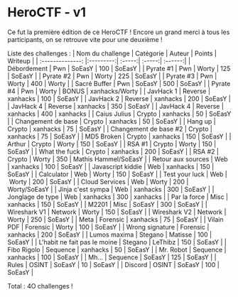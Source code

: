 # HeroCTF - v1

Ce fut la première édition de ce HeroCTF !
Encore un grand merci à tous les participants, on se retrouve vite pour une deuxième !

Liste des challenges :
| Nom du challenge | Catégorie | Auteur | Points | Writeup |
| :--------------: |:---------:| :-----:| :-----:| :------:|
| Débordement | Pwn | SoEasY | 100 | SoEasY |
| Pyrate #1 | Pwn | Worty | 125 | SoEasY |
| Pyrate #2 | Pwn | Worty | 225 | SoEasY |
| Pyrate #3 | Pwn | Worty | 400 | Worty |
| Sacré Buffer | Pwn | SoEasY | 500 | SoEasY |
| Pyrate #4 | Pwn | Worty | BONUS | xanhacks/Worty |
| JavHack 1 | Reverse | xanhacks | 100 | SoEasY |
| JavHack 2 | Reverse | xanhacks | 200 | SoEasY |
| JavHack 4 | Reverse | xanhacks | 350 | SoEasY |
| JavHack 4 | Reverse | xanhacks | 400 | xanhacks |
| Caius Julius | Crypto | xanhacks | 50 | SoEasY |
| Changement de base | Crypto | xanhacks | 50 | SoEasY |
| Hang up | Crypto | xanhacks | 75 | SoEasY |
| Changement de base #2 | Crypto | xanhacks | 75 | SoEasY |
| MD5 Broken | Crypto | xanhacks | 150 | SoEasY |
| Arthur | Crypto | Worty | 150 | SoEasY |
| RSA #1 | Crypto | Worty | 150 | SoEasY |
| What the fuck | Crypto | xanhacks | 200 | SoEasY |
| RSA #2 | Crypto | Worty | 350 | Mathis Hammel/SoEasY |
| Retour aux sources | Web | xanhacks | 100 | SoEasY |
| Javascript kiddie | Web | xanhacks | 150 | SoEasY |
| Calculator | Web | Worty | 150 | SoEasY |
| Test your luck | Web | Worty | 200 | SoEasY |
| Cloud Services | Web | Worty | 200 | Worty/SoEasY |
| Jinja c'est sympa | Web | xanhacks | 300 | SoEasY | 
| Jonglage de type | Web | xanhacks | 300 | xanhacks |
| Par la force | Misc | xanhacks | 150 | SoEasY |
| M2201 | Misc | SoEasY | 300 | SoEasY |
| Wireshark V1 | Network | Worty | 150 | SoEasY |
| Wireshark V2 | Network | Worty | 250 | SoEasY |
| Meta | Forensic | xanhacks | 75 | SoEasY |
| Vilain PDF | Forensic | Worty | 100 | SoEasY |
| Wrong signature | Forensic | xanhacks | 200 | SoEasY |
| Lumos maxima | Stegano | Matisse | 100 | SoEasY |
| L'habit ne fait pas le moine | Stegano | LeThibz | 150 | SoEasY |
| Fibo Rigolo | Sequence | xanhacks | 50 | SoEasY |
| Mr. Robot | Sequence | xanhacks | 100 | SoEasY |
| Mh... | Sequence | SoEasY | 125 | SoEasY |
| Rules | OSINT | SoEasY | 10 | SoEasY |
| Discord | OSINT | SoEasY | 100 | SoEasY |

Total : 4O challenges !
